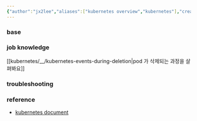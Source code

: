 ```yaml
---
{"author":"jx2lee","aliases":["kubernetes overview","kubernetes"],"created":"","last-updated":"2023-08-03 23:28","tags":["overview, kubernetes"],"dg-publish":true,"permalink":"/kubernetes/__kubernetes_overview/","dgPassFrontmatter":true,"updated":""}
---
```



### base
### job knowledge
[[kubernetes/__/kubernetes-events-during-deletion\|pod 가 삭제되는 과정을 살펴봐요]]

### troubleshooting

### reference
- [kubernetes document](https://kubernetes.io/docs/home)